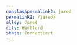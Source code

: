 ```yaml
---
﻿nonslashpermalink2: jared
permalink2: /jared/
alley: Jared
city: Hartford
state: Connecticut
---
```

